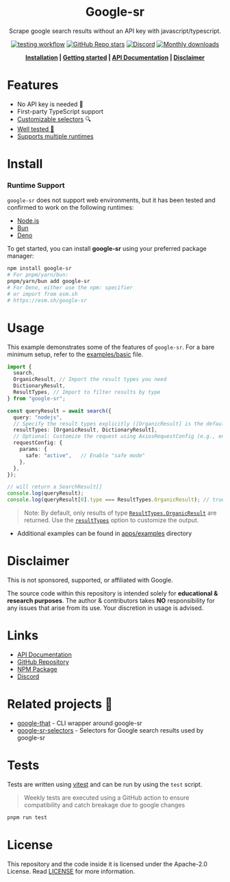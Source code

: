 [npm-gsr]: https://www.npmjs.com/package/google-sr
[stargazers]: https://github.com/typicalninja/google-sr/stargazers
[discord]: https://discord.gg/ynwckXS9T2
[test-action]: https://github.com/typicalninja/google-sr/actions/workflows/tests.yml
[api-docs]: https://typicalninja.github.io/google-sr/modules/google-sr_src.html

<h1 align="center">Google-sr</h1>

<p align="center">Scrape google search results without an API key with javascript/typescript.</p>

<div align="center">

[![testing workflow](https://img.shields.io/github/actions/workflow/status/typicalninja/google-sr/tests.yml?style=flat)][test-action]
[![GitHub Repo stars](https://img.shields.io/github/stars/typicalninja/google-sr?style=flat)][stargazers]
[![Discord](https://img.shields.io/discord/807868280387665970?style=flat)][discord]
[![Monthly downloads](https://img.shields.io/npm/dm/google-sr?style=flat)][npm-gsr]

</div>

<div align="center">

**[Installation](#install) |
[Getting started](#usage) |
[API Documentation][api-docs] |
[Disclaimer](#disclaimer)**

</div>

# Features

- No API key is needed 🔑
- First-party TypeScript support
- [Customizable selectors](https://github.com/typicalninja/google-sr/blob/master/apps/examples/src/custom-selector.ts) 🔍
- [Well tested 🔄](#tests)
- [Supports multiple runtimes](#runtime-support)

# Install

### Runtime Support

`google-sr` does not support web environments, but it has been tested and confirmed to work on the following runtimes:

- [Node.js](https://nodejs.org/en)
- [Bun](https://bun.sh/)
- [Deno](https://deno.com/)

To get started, you can install **google-sr** using your preferred package manager:

```bash
npm install google-sr
# For pnpm/yarn/bun:
pnpm/yarn/bun add google-sr
# For Deno, either use the npm: specifier
# or import from esm.sh
# https://esm.sh/google-sr
```

# Usage

This example demonstrates some of the features of `google-sr`. For a bare minimum setup, refer to the [examples/basic](https://github.com/typicalninja/google-sr/blob/master/apps/examples/src/basic.ts) file.

```ts
import {
  search,
  OrganicResult, // Import the result types you need
  DictionaryResult,
  ResultTypes, // Import to filter results by type
} from "google-sr";

const queryResult = await search({
  query: "nodejs",
  // Specify the result types explicitly ([OrganicResult] is the default, but it is recommended to always specify the result type)
  resultTypes: [OrganicResult, DictionaryResult],
  // Optional: Customize the request using AxiosRequestConfig (e.g., enabling safe search)
  requestConfig: {
    params: {
      safe: "active",   // Enable "safe mode"
    },
  },
});

// will return a SearchResult[]
console.log(queryResult);
console.log(queryResult[0].type === ResultTypes.OrganicResult); // true
```

> Note: By default, only results of type [`ResultTypes.OrganicResult`](https://typicalninja.github.io/google-sr/variables/google-sr_src.ResultTypes.html) are returned. Use the [`resultTypes`](https://typicalninja.github.io/google-sr/interfaces/google-sr_src.SearchOptions.html#resulttypes) option to customize the output.

- Additional examples can be found in [apps/examples](https://github.com/typicalninja/google-sr/tree/master/apps/examples) directory

# Disclaimer

This is not sponsored, supported, or affiliated with Google.

The source code within this repository is intended solely for **educational & research purposes**.
The author & contributors takes **NO** responsibility for any issues that arise from its use. 
Your discretion in usage is advised.

# Links

- [API Documentation](https://typicalninja.github.io/google-sr)
- [GitHub Repository](https://github.com/typicalninja/google-sr)
- [NPM Package](https://www.npmjs.com/package/google-sr) 
- [Discord](https://discord.gg/ynwckXS9T2)

# Related projects 🥂

- [google-that](https://g-sr.vercel.app/google/that) - CLI wrapper around google-sr
- [google-sr-selectors](https://g-sr.vercel.app/google/selectors) - Selectors for Google search results used by google-sr

# Tests

Tests are written using [vitest](https://vitest.dev/) and can be run by using the `test` script.

> Weekly tests are executed using a GitHub action to ensure compatibility and catch breakage due to google changes

```bash
pnpm run test
```

# License

This repository and the code inside it is licensed under the Apache-2.0 License. Read [LICENSE](./LICENSE) for more information.
